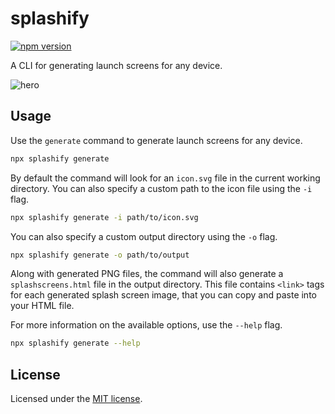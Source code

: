 # splashify

[![npm version](https://badge.fury.io/js/splashify.svg)](https://badge.fury.io/js/splashify)

A CLI for generating launch screens for any device.

![hero](https://repository-images.githubusercontent.com/763116014/b9130dc4-a8ff-4cf8-b7f2-b268b7e57ce6)

## Usage

Use the `generate` command to generate launch screens for any device.

```bash
npx splashify generate
```

By default the command will look for an `icon.svg` file in the current working directory. You can also specify a custom path to the icon file using the `-i` flag.

```bash
npx splashify generate -i path/to/icon.svg
```

You can also specify a custom output directory using the `-o` flag.

```bash
npx splashify generate -o path/to/output
```

Along with generated PNG files, the command will also generate a `splashscreens.html` file in the output directory. This file contains `<link>` tags for each generated splash screen image, that you can copy and paste into your HTML file.

For more information on the available options, use the `--help` flag.

```bash
npx splashify generate --help
```

## License

Licensed under the [MIT license](https://github.com/valentinpolitov/splashify/blob/main/LICENSE.md).
